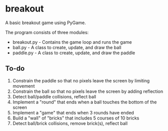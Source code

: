 breakout
========

A basic breakout game using PyGame.

The program consists of three modules:

* breakout.py       - Contains the game loop and runs the game
* ball.py           - A class to create, update, and draw the ball
* paddle.py         - A class to create, update, and draw the paddle

To-do
-----

1. Constrain the paddle so that no pixels leave the screen by limiting movement
2. Constrain the ball so that no pixels leave the screen by adding reflection
3. Detect ball/paddle collisions, reflect ball
4. Implement a "round" that ends when a ball touches the bottom of the screen
5. Implement a "game" that ends when 3 rounds have ended
6. Build a "wall" of "bricks" that includes 5 courses of 10 bricks
7. Detect ball/brick collisions, remove brick(s), reflect ball
